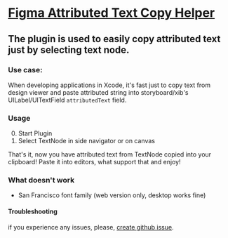 # <a href="https://www.figma.com/community/plugin/844921199150112500/Attributed-Text-Copy-Helper">Figma Attributed Text Copy Helper</a>

## The plugin is used to easily copy attributed text just by selecting text node.

### Use case:
When developing applications in Xcode, it's fast just to copy text from design viewer and paste attributed string into storyboard/xib's UILabel/UITextField ```attributedText``` field.

### Usage

0. Start Plugin
1. Select TextNode in side navigator or on canvas

That's it, now you have attributed text from TextNode copied into your clipboard! Paste it into editors, what support that and enjoy!

### What doesn't work
* San Francisco font family (web version only, desktop works fine)

#### Troubleshooting 
if you experience any issues, please, <a href="https://github.com/romiroma/Figma-Plugin-Copy-Attributed-Text/issues/new/choose">create github issue</a>.
